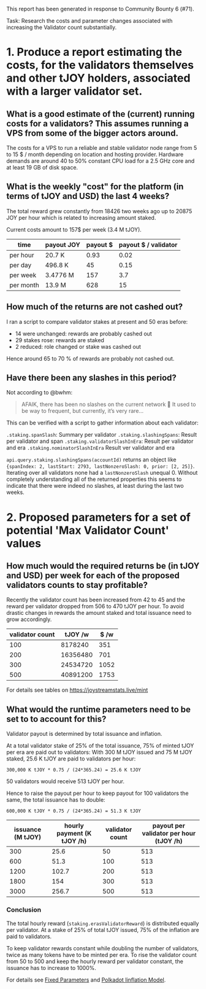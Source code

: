 This report has been generated in response to Community Bounty 6 (#71).

Task: Research the costs and parameter changes associated with increasing the Validator count substantially.

# 1. Produce a report estimating the costs, for the validators themselves and other tJOY holders, associated with a larger validator set.
## What is a good estimate of the (current) running costs for a validators? This assumes running a VPS from some of the bigger actors around.

The costs for a VPS to run a reliable and stable validator node range from 5 to 15 $ / month depending on location and hosting provider.
Hardware demands are around 40 to 50% constant CPU load for a 2.5 GHz core and at least 19 GB of disk space.

## What is the weekly "cost" for the platform (in terms of tJOY and USD) the last 4 weeks?

The total reward grew constantly from 18426 two weeks ago up to 20875 JOY per hour which is related to increasing amount staked.

Current costs amount to 157$ per week (3.4 M tJOY).

 time | payout JOY | payout $ | payout $ / validator
-- | -- | -- | --
per hour |    20.7 K  |       0.93  | 0.02
per day |     496.8 K  | 45  | 0.15
per week |    3.4776 M | 157  | 3.7
per month |   13.9 M | 628 | 15

## How much of the returns are not cashed out?

I ran a script to compare validator stakes at present and 50 eras before:
  - 14 were unchanged: rewards are probably cashed out
  - 29 stakes rose: rewards are staked
  - 2 reduced: role changed or stake was cashed out

Hence around 65 to 70 % of rewards are probably not cashed out.

## Have there been any slashes in this period?

Not according to @bwhm:

> AFAIK, there has been no slashes on the current network 🙂
> It used to be way to frequent, but currently, it’s very rare…

This can be verified with a script to gather information about each validator:

`.staking.spanSlash`: Summary per validator
`.staking.slashingSpans`: Result per validator and span
`.staking.validatorSlashInEra`: Result per validator and era
`.staking.nominatorSlashInEra` Result ver validator and era

`api.query.staking.slashingSpans(accountId)` returns an object like `{spanIndex: 2, lastStart: 2793, lastNonzeroSlash: 0, prior: [2, 25]}`. Iterating over all validators none had a `lastNonzeroSlash` unequal 0. Without completely understanding all of the returned properties this seems to indicate that there were indeed no slashes, at least during the last two weeks.

# 2. Proposed parameters for a set of potential 'Max Validator Count' values
## How much would the required returns be (in tJOY and USD) per week for each of the proposed validators counts to stay profitable?

Recently the validator count has been increased from 42 to 45 and the reward per validator dropped from 506 to 470 tJOY per hour. To avoid drastic changes in rewards the amount staked and total issuance need to grow accordingly.

validator count | tJOY /w | $ /w
--|--|--
100 | 8178240 | 351
200 | 16356480 | 701
300 | 24534720 | 1052
500 | 40891200 | 1753

For details see tables on https://joystreamstats.live/mint

## What would the runtime parameters need to be set to to account for this?

Validator payout is determined by total issuance and inflation.

At a total validator stake of 25% of the total issuance, 75% of minted tJOY per era are paid out to validators: With 300 M tJOY issued and 75 M tJOY staked, 25.6 K tJOY are paid to validators per hour:

`300,000 K tJOY * 0.75 / (24*365.24) = 25.6 K tJOY`

50 validators would receive 513 tJOY per hour.

Hence to raise the payout per hour to keep payout for 100 validators the same, the total issuance has to double:

`600,000 K tJOY * 0.75 / (24*365.24) = 51.3 K tJOY`

issuance (M tJOY) | hourly payment (K tJOY /h) | validator count | payout per validator per hour (tJOY /h)
--|--|--|--
300 | 25.6 | 50 | 513 |
600 | 51.3 | 100 | 513 |
1200 | 102.7 | 200 | 513 |
1800 | 154 | 300 | 513 |
3000 | 256.7 | 500 | 513 |

### Conclusion

The total hourly reward (`staking.erasValidatorReward`) is distributed equally per validator. At a stake of 25% of total tJOY issued, 75% of the inflation are paid to validators.

To keep validator rewards constant while doubling the number of validators, twice as many tokens have to be minted per era. To rise the validator count from 50 to 500 and keep the hourly reward per validator constant, the issuance has to increase to 1000%.

For details see [Fixed Parameters](https://github.com/Joystream/helpdesk/tree/master/roles/validators#fixed-parameters) and [Polkadot Iinflation Model](https://research.web3.foundation/en/latest/polkadot/economics/1-token-economics.html#inflation-model).